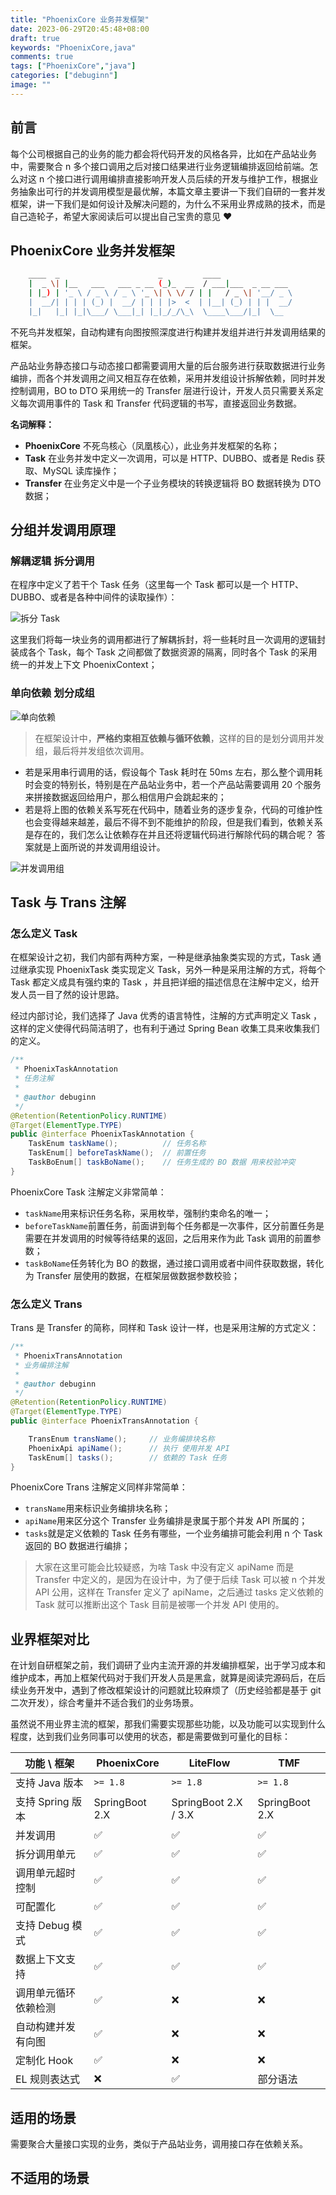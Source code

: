 ```yaml
---
title: "PhoenixCore 业务并发框架"
date: 2023-06-29T20:45:48+08:00
draft: true
keywords: "PhoenixCore,java"
comments: true
tags: ["PhoenixCore","java"]
categories: ["debuginn"]
image: ""
---
```


## 前言

每个公司根据自己的业务的能力都会将代码开发的风格各异，比如在产品站业务中，需要聚合 n 多个接口调用之后对接口结果进行业务逻辑编排返回给前端。怎么对这 n 个接口进行调用编排直接影响开发人员后续的开发与维护工作，根据业务抽象出可行的并发调用模型是最优解，本篇文章主要讲一下我们自研的一套并发框架，讲一下我们是如何设计及解决问题的，为什么不采用业界成熟的技术，而是自己造轮子，希望大家阅读后可以提出自己宝贵的意见 ♥️

## PhoenixCore 业务并发框架

```bash
	____  _                      _         ____
	|  _ \| |__   ___   ___ _ __ (_)_  __  / ___|___  _ __ ___
	| |_) | '_ \ / _ \ / _ \ '_ \| \ \/ / | |   / _ \| '__/ _ \
	|  __/| | | | (_) |  __/ | | | |>  <  | |__| (_) | | |  __/
	|_|   |_| |_|\___/ \___|_| |_|_/_/\_\  \____\___/|_|  \__
```

不死鸟并发框架，自动构建有向图按照深度进行构建并发组并进行并发调用结果的框架。

产品站业务静态接口与动态接口都需要调用大量的后台服务进行获取数据进行业务编排，而各个并发调用之间又相互存在依赖，采用并发组设计拆解依赖，同时并发控制调用，BO
to DTO 采用统一的 Transfer 层进行设计，开发人员只需要关系定义每次调用事件的 Task 和 Transfer 代码逻辑的书写，直接返回业务数据。

**名词解释：**

- **PhoenixCore** 不死鸟核心（凤凰核心），此业务并发框架的名称；
- **Task** 在业务并发中定义一次调用，可以是 HTTP、DUBBO、或者是 Redis 获取、MySQL 读库操作；
- **Transfer** 在业务定义中是一个子业务模块的转换逻辑将 BO 数据转换为 DTO 数据；

## 分组并发调用原理

### 解耦逻辑 拆分调用

在程序中定义了若干个 Task 任务（这里每一个 Task 都可以是一个 HTTP、DUBBO、或者是各种中间件的读取操作）：

![拆分 Task](https://cdn.jsdelivr.net/gh/debuginn/image@main/img/202306292003014.png)

这里我们将每一块业务的调用都进行了解耦拆封，将一些耗时且一次调用的逻辑封装成各个 Task，每个 Task 之间都做了数据资源的隔离，同时各个 Task 的采用统一的并发上下文 PhoenixContext；

### 单向依赖 划分成组

![单向依赖](https://cdn.jsdelivr.net/gh/debuginn/image@main/img/202306292007655.png)

> 在框架设计中，**严格约束相互依赖与循环依赖**，这样的目的是划分调用并发组，最后将并发组依次调用。

- 若是采用串行调用的话，假设每个 Task 耗时在 50ms 左右，那么整个调用耗时会变的特别长，特别是在产品站业务中，若一个产品站需要调用 20 个服务来拼接数据返回给用户，那么相信用户会跳起来的；
- 若是将上图的依赖关系写死在代码中，随着业务的逐步复杂，代码的可维护性也会变得越来越差，最后不得不到不能维护的阶段，但是我们看到，依赖关系是存在的，我们怎么让依赖存在并且还将逻辑代码进行解除代码的耦合呢？ 答案就是上面所说的并发调用组设计。

![并发调用组](https://cdn.jsdelivr.net/gh/debuginn/image@main/img/202306292017666.png)


## Task 与 Trans 注解

### 怎么定义 Task

在框架设计之初，我们内部有两种方案，一种是继承抽象类实现的方式，Task 通过继承实现 PhoenixTask 类实现定义 Task，另外一种是采用注解的方式，将每个 Task 都定义成具有强约束的 Task ，并且把详细的描述信息在注解中定义，给开发人员一目了然的设计思路。

经过内部讨论，我们选择了 Java 优秀的语言特性，注解的方式声明定义 Task ，这样的定义使得代码简洁明了，也有利于通过 Spring Bean 收集工具来收集我们的定义。

```java
/**
 * PhoenixTaskAnnotation
 * 任务注解
 *
 * @author debuginn
 */
@Retention(RetentionPolicy.RUNTIME)
@Target(ElementType.TYPE)
public @interface PhoenixTaskAnnotation {
    TaskEnum taskName();          // 任务名称
    TaskEnum[] beforeTaskName();  // 前置任务
    TaskBoEnum[] taskBoName();    // 任务生成的 BO 数据 用来校验冲突
}
```

PhoenixCore Task 注解定义非常简单：

- `taskName`用来标识任务名称，采用枚举，强制约束命名的唯一；
- `beforeTaskName`前置任务，前面讲到每个任务都是一次事件，区分前置任务是需要在并发调用的时候等待结果的返回，之后用来作为此 Task 调用的前置参数；
- `taskBoName`任务转化为 BO 的数据，通过接口调用或者中间件获取数据，转化为 Transfer 层使用的数据，在框架层做数据参数校验；

### 怎么定义 Trans

Trans 是 Transfer 的简称，同样和 Task 设计一样，也是采用注解的方式定义：

```java
/**
 * PhoenixTransAnnotation
 * 业务编排注解
 *
 * @author debuginn
 */
@Retention(RetentionPolicy.RUNTIME)
@Target(ElementType.TYPE)
public @interface PhoenixTransAnnotation {

    TransEnum transName();     // 业务编排块名称
    PhoenixApi apiName();      // 执行 使用并发 API
    TaskEnum[] tasks();        // 依赖的 Task 任务
}
```

PhoenixCore Trans 注解定义同样非常简单：

- `transName`用来标识业务编排块名称；
- `apiName`用来区分这个 Transfer 业务编排是隶属于那个并发 API 所属的；
- `tasks`就是定义依赖的 Task 任务有哪些，一个业务编排可能会利用 n 个 Task 返回的 BO 数据进行编排；

> 大家在这里可能会比较疑惑，为啥 Task 中没有定义 apiName 而是 Transfer 中定义的，是因为在设计中，为了便于后续 Task 可以被 n 个并发 API 公用，这样在 Transfer 定义了 apiName，之后通过 tasks 定义依赖的 Task 就可以推断出这个 Task 目前是被哪一个并发 API 使用的。


## 业界框架对比

在计划自研框架之前，我们调研了业内主流开源的并发编排框架，出于学习成本和维护成本，再加上框架代码对于我们开发人员是黑盒，就算是阅读完源码后，在后续业务开发中，遇到了修改框架设计的问题就比较麻烦了（历史经验都是基于 git 二次开发），综合考量并不适合我们的业务场景。

虽然说不用业界主流的框架，那我们需要实现那些功能，以及功能可以实现到什么程度，达到我们业务同事可以使用的状态，都是需要做到可量化的目标：

| 功能 \ 框架          | PhoenixCore    | LiteFlow             | TMF            |
| -------------------- | -------------- | -------------------- | -------------- |
| 支持 Java 版本       | `>= 1.8`       | `>= 1.8`             | `>= 1.8`       |
| 支持 Spring 版本     | SpringBoot 2.X | SpringBoot 2.X / 3.X | SpringBoot 2.X |
| 并发调用             | ✅              | ✅                    | ✅              |
| 拆分调用单元         | ✅              | ✅                    | ✅              |
| 调用单元超时控制     | ✅              | ✅                    | ✅              |
| 可配置化             | ✅              | ✅                    | ✅              |
| 支持 Debug 模式      | ✅              | ✅                    | ✅              |
| 数据上下文支持       | ✅              | ✅                    | ✅              |
| 调用单元循环依赖检测 | ✅              | ❌                    | ❌              |
| 自动构建并发有向图   | ✅              | ❌                    | ❌              |
| 定制化 Hook          | ✅              | ❌                    | ❌              |
| EL 规则表达式        | ❌              | ✅                    | 部分语法       |


## 适用的场景

需要聚合大量接口实现的业务，类似于产品站业务，调用接口存在依赖关系。



## 不适用的场景


